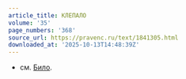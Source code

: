 ```yaml
---
article_title: КЛЕПАЛО
volume: '35'
page_numbers: '368'
source_url: https://pravenc.ru/text/1841305.html
downloaded_at: '2025-10-13T14:48:39Z'
---
```


- cм. [Било](https://pravenc.ru/text/Било.html).

